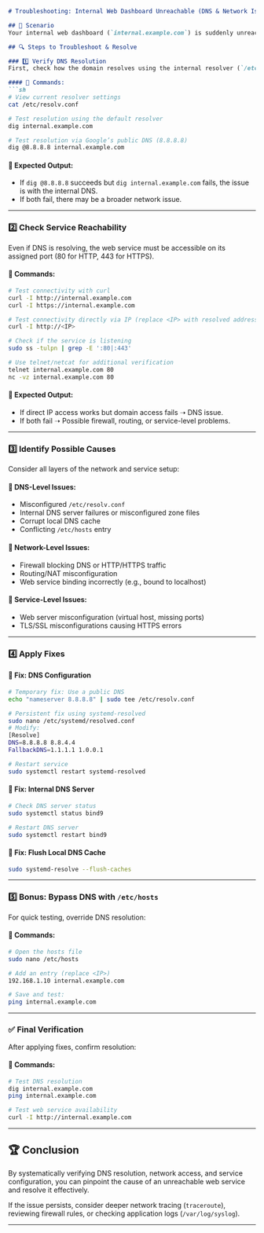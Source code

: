 ```markdown
# Troubleshooting: Internal Web Dashboard Unreachable (DNS & Network Issues)

## 📌 Scenario
Your internal web dashboard (`internal.example.com`) is suddenly unreachable from multiple systems. Users report "host not found" errors, even though the service is running. This guide will help you systematically diagnose and resolve the issue.

## 🔍 Steps to Troubleshoot & Resolve

### 1️⃣ Verify DNS Resolution
First, check how the domain resolves using the internal resolver (`/etc/resolv.conf`) and a public DNS (e.g., Google’s `8.8.8.8`).

#### 🔹 Commands:
```sh
# View current resolver settings
cat /etc/resolv.conf

# Test resolution using the default resolver
dig internal.example.com

# Test resolution via Google’s public DNS (8.8.8.8)
dig @8.8.8.8 internal.example.com
```

#### 🔹 Expected Output:
- If `dig @8.8.8.8` succeeds but `dig internal.example.com` fails, the issue is with the internal DNS.
- If both fail, there may be a broader network issue.

---

### 2️⃣ Check Service Reachability
Even if DNS is resolving, the web service must be accessible on its assigned port (80 for HTTP, 443 for HTTPS).

#### 🔹 Commands:
```sh
# Test connectivity with curl
curl -I http://internal.example.com
curl -I https://internal.example.com

# Test connectivity directly via IP (replace <IP> with resolved address)
curl -I http://<IP>

# Check if the service is listening
sudo ss -tulpn | grep -E ':80|:443'

# Use telnet/netcat for additional verification
telnet internal.example.com 80
nc -vz internal.example.com 80
```

#### 🔹 Expected Output:
- If direct IP access works but domain access fails ➝ DNS issue.
- If both fail ➝ Possible firewall, routing, or service-level problems.

---

### 3️⃣ Identify Possible Causes
Consider all layers of the network and service setup:

#### 🔹 DNS-Level Issues:
- Misconfigured `/etc/resolv.conf`
- Internal DNS server failures or misconfigured zone files
- Corrupt local DNS cache
- Conflicting `/etc/hosts` entry

#### 🔹 Network-Level Issues:
- Firewall blocking DNS or HTTP/HTTPS traffic
- Routing/NAT misconfiguration
- Web service binding incorrectly (e.g., bound to localhost)

#### 🔹 Service-Level Issues:
- Web server misconfiguration (virtual host, missing ports)
- TLS/SSL misconfigurations causing HTTPS errors

---

### 4️⃣ Apply Fixes

#### 🔹 **Fix: DNS Configuration**
```sh
# Temporary fix: Use a public DNS
echo "nameserver 8.8.8.8" | sudo tee /etc/resolv.conf

# Persistent fix using systemd-resolved
sudo nano /etc/systemd/resolved.conf
# Modify:
[Resolve]
DNS=8.8.8.8 8.8.4.4
FallbackDNS=1.1.1.1 1.0.0.1

# Restart service
sudo systemctl restart systemd-resolved
```

#### 🔹 **Fix: Internal DNS Server**
```sh
# Check DNS server status
sudo systemctl status bind9

# Restart DNS server
sudo systemctl restart bind9
```

#### 🔹 **Fix: Flush Local DNS Cache**
```sh
sudo systemd-resolve --flush-caches
```

---

### 5️⃣ Bonus: Bypass DNS with `/etc/hosts`
For quick testing, override DNS resolution:

#### 🔹 Commands:
```sh
# Open the hosts file
sudo nano /etc/hosts

# Add an entry (replace <IP>)
192.168.1.10 internal.example.com

# Save and test:
ping internal.example.com
```

---

### ✅ Final Verification
After applying fixes, confirm resolution:

#### 🔹 Commands:
```sh
# Test DNS resolution
dig internal.example.com
ping internal.example.com

# Test web service availability
curl -I http://internal.example.com
```

---

## 🏆 Conclusion
By systematically verifying DNS resolution, network access, and service configuration, you can pinpoint the cause of an unreachable web service and resolve it effectively.

If the issue persists, consider deeper network tracing (`traceroute`), reviewing firewall rules, or checking application logs (`/var/log/syslog`).

---


